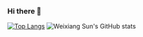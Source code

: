 ### Hi there 👋

<!--
**Weixiang-Sun/Weixiang-Sun** is a ✨ _special_ ✨ repository because its `README.md` (this file) appears on your GitHub profile.

Here are some ideas to get you started:

- 🔭 I’m currently working on ...
- 🌱 I’m currently learning ...
- 👯 I’m looking to collaborate on ...
- 🤔 I’m looking for help with ...
- 💬 Ask me about ...
- 📫 How to reach me: ...
- 😄 Pronouns: ...
- ⚡ Fun fact: ...
-->

[![Top Langs](https://github-readme-stats.vercel.app/api/top-langs/?username=Weixiang-Sun&hide=javascript,html)](https://github.com/Weixinag-Sun/github-readme-stats)
![Weixiang Sun's GitHub stats](https://github-readme-stats.vercel.app/api?username=Weixiang-Sun&show_icons=true&theme=tokyonight)
